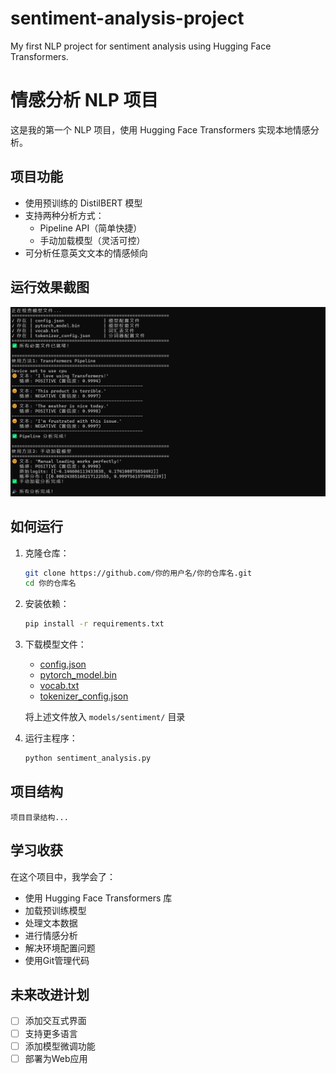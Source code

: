 # sentiment-analysis-project
My first NLP project for sentiment analysis using Hugging Face Transformers.


# 情感分析 NLP 项目

这是我的第一个 NLP 项目，使用 Hugging Face Transformers 实现本地情感分析。

## 项目功能
- 使用预训练的 DistilBERT 模型
- 支持两种分析方式：
  - Pipeline API（简单快捷）
  - 手动加载模型（灵活可控）
- 可分析任意英文文本的情感倾向

## 运行效果截图
![情感分析结果](screenshot.png)  <!-- 如果上传了截图 -->

## 如何运行

1. 克隆仓库：
   ```bash
   git clone https://github.com/你的用户名/你的仓库名.git
   cd 你的仓库名
   ```

2. 安装依赖：
   ```bash
   pip install -r requirements.txt
   ```

3. 下载模型文件：
   - [config.json](https://huggingface.co/distilbert/distilbert-base-uncased-finetuned-sst-2-english/raw/main/config.json)
   - [pytorch_model.bin](https://huggingface.co/distilbert/distilbert-base-uncased-finetuned-sst-2-english/resolve/main/pytorch_model.bin)
   - [vocab.txt](https://huggingface.co/distilbert/distilbert-base-uncased-finetuned-sst-2-english/raw/main/vocab.txt)
   - [tokenizer_config.json](https://huggingface.co/distilbert/distilbert-base-uncased-finetuned-sst-2-english/raw/main/tokenizer_config.json)
   
   将上述文件放入 `models/sentiment/` 目录

4. 运行主程序：
   ```bash
   python sentiment_analysis.py
   ```

## 项目结构
```
项目目录结构...
```

## 学习收获
在这个项目中，我学会了：
- 使用 Hugging Face Transformers 库
- 加载预训练模型
- 处理文本数据
- 进行情感分析
- 解决环境配置问题
- 使用Git管理代码

## 未来改进计划
- [ ] 添加交互式界面
- [ ] 支持更多语言
- [ ] 添加模型微调功能
- [ ] 部署为Web应用